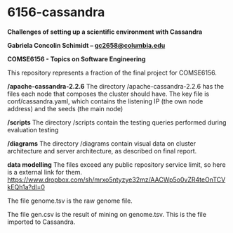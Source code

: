 # 6156-cassandra
**Challenges of setting up a scientific environment with Cassandra** 

**Gabriela Concolin Schimidt – gc2658@columbia.edu**

**COMSE6156 - Topics on Software Engineering**

This repository represents a fraction of the final project for COMSE6156.

**/apache-cassandra-2.2.6**
The directory /apache-cassandra-2.2.6 has the files each node that composes the cluster should have.
The key file is conf/cassandra.yaml, which contains the listening IP (the own node address) and the seeds (the main node)

**/scripts**
The directory /scripts contain the testing queries performed during evaluation testing

**/diagrams**
The directory /diagrams contain visual data on cluster architecture and server architecture, as described on final report.

**data modelling**
The files exceed any public repository service limit, so here is a external link for them.
https://www.dropbox.com/sh/mrxo5ntyzye32mz/AACWp5o0vZR4teOnTCVkEQh1a?dl=0

The file genome.tsv is the raw genome file. 

The file gen.csv is the result of mining on genome.tsv. This is the file imported to Cassandra. 

